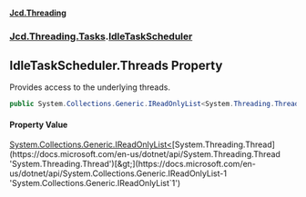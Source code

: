 #### [Jcd.Threading](index.md 'index')
### [Jcd.Threading.Tasks](Jcd.Threading.Tasks.md 'Jcd.Threading.Tasks').[IdleTaskScheduler](IdleTaskScheduler.md 'Jcd.Threading.Tasks.IdleTaskScheduler')

## IdleTaskScheduler.Threads Property

Provides access to the underlying threads.

```csharp
public System.Collections.Generic.IReadOnlyList<System.Threading.Thread?> Threads { get; }
```

#### Property Value
[System.Collections.Generic.IReadOnlyList&lt;](https://docs.microsoft.com/en-us/dotnet/api/System.Collections.Generic.IReadOnlyList-1 'System.Collections.Generic.IReadOnlyList`1')[System.Threading.Thread](https://docs.microsoft.com/en-us/dotnet/api/System.Threading.Thread 'System.Threading.Thread')[&gt;](https://docs.microsoft.com/en-us/dotnet/api/System.Collections.Generic.IReadOnlyList-1 'System.Collections.Generic.IReadOnlyList`1')